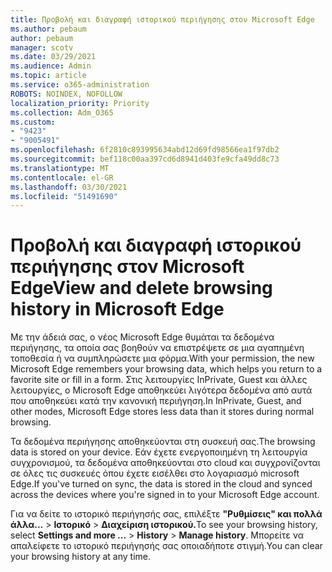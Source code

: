 ```yaml
---
title: Προβολή και διαγραφή ιστορικού περιήγησης στον Microsoft Edge
ms.author: pebaum
author: pebaum
manager: scotv
ms.date: 03/29/2021
ms.audience: Admin
ms.topic: article
ms.service: o365-administration
ROBOTS: NOINDEX, NOFOLLOW
localization_priority: Priority
ms.collection: Adm_O365
ms.custom:
- "9423"
- "9005491"
ms.openlocfilehash: 6f2810c893995634abd12d69fd98566ea1f97db2
ms.sourcegitcommit: bef118c00aa397cd6d8941d403fe9cfa49dd8c73
ms.translationtype: MT
ms.contentlocale: el-GR
ms.lasthandoff: 03/30/2021
ms.locfileid: "51491690"
---
```

# <a name="view-and-delete-browsing-history-in-microsoft-edge"></a><span data-ttu-id="36403-102">Προβολή και διαγραφή ιστορικού περιήγησης στον Microsoft Edge</span><span class="sxs-lookup"><span data-stu-id="36403-102">View and delete browsing history in Microsoft Edge</span></span>

<span data-ttu-id="36403-103">Με την άδειά σας, ο νέος Microsoft Edge θυμάται τα δεδομένα περιήγησης, τα οποία σας βοηθούν να επιστρέψετε σε μια αγαπημένη τοποθεσία ή να συμπληρώσετε μια φόρμα.</span><span class="sxs-lookup"><span data-stu-id="36403-103">With your permission, the new Microsoft Edge remembers your browsing data, which helps you return to a favorite site or fill in a form.</span></span> <span data-ttu-id="36403-104">Στις λειτουργίες InPrivate, Guest και άλλες λειτουργίες, ο Microsoft Edge αποθηκεύει λιγότερα δεδομένα από αυτά που αποθηκεύει κατά την κανονική περιήγηση.</span><span class="sxs-lookup"><span data-stu-id="36403-104">In InPrivate, Guest, and other modes, Microsoft Edge stores less data than it stores during normal browsing.</span></span>

<span data-ttu-id="36403-105">Τα δεδομένα περιήγησης αποθηκεύονται στη συσκευή σας.</span><span class="sxs-lookup"><span data-stu-id="36403-105">The browsing data is stored on your device.</span></span> <span data-ttu-id="36403-106">Εάν έχετε ενεργοποιημένη τη λειτουργία συγχρονισμού, τα δεδομένα αποθηκεύονται στο cloud και συγχρονίζονται σε όλες τις συσκευές όπου έχετε εισέλθει στο λογαριασμό microsoft Edge.</span><span class="sxs-lookup"><span data-stu-id="36403-106">If you've turned on sync, the data is stored in the cloud and synced across the devices where you're signed in to your Microsoft Edge account.</span></span>

<span data-ttu-id="36403-107">Για να δείτε το ιστορικό περιήγησής σας, επιλέξτε **"Ρυθμίσεις" και πολλά άλλα...**   >  **Ιστορικό**  >  **Διαχείριση ιστορικού.**</span><span class="sxs-lookup"><span data-stu-id="36403-107">To see your browsing history, select **Settings and more ...**  > **History** > **Manage history**.</span></span> <span data-ttu-id="36403-108">Μπορείτε να απαλείφετε το ιστορικό περιήγησής σας οποιαδήποτε στιγμή.</span><span class="sxs-lookup"><span data-stu-id="36403-108">You can clear your browsing history at any time.</span></span>